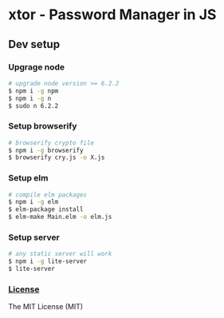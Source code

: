 # xtor - Password Manager in JS
## Dev setup
### Upgrage node
```sh
# upgrade node version >= 6.2.2
$ npm i -g npm
$ npm i -g n
$ sudo n 6.2.2
```

### Setup browserify
```sh
# browserify crypto file
$ npm i -g browserify
$ browserify cry.js -o X.js
```

### Setup elm
```sh
# compile elm packages
$ npm i -g elm
$ elm-package install
$ elm-make Main.elm -o elm.js
```

### Setup server
```sh
# any static server will work
$ npm i -g lite-server
$ lite-server
```

### [License](/LICENSE)
The MIT License (MIT)
